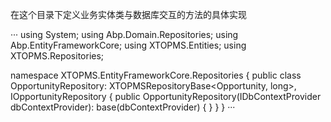 ﻿在这个目录下定义业务实体类与数据库交互的方法的具体实现

···
using System;
using Abp.Domain.Repositories;
using Abp.EntityFrameworkCore;
using XTOPMS.Entities;
using XTOPMS.Repositories;

namespace XTOPMS.EntityFrameworkCore.Repositories
{
    public class OpportunityRepository: XTOPMSRepositoryBase<Opportunity, long>, IOpportunityRepository
    {
        public OpportunityRepository(IDbContextProvider<XTOPMSDbContext> dbContextProvider): base(dbContextProvider)
        {
        }
    }
}
···